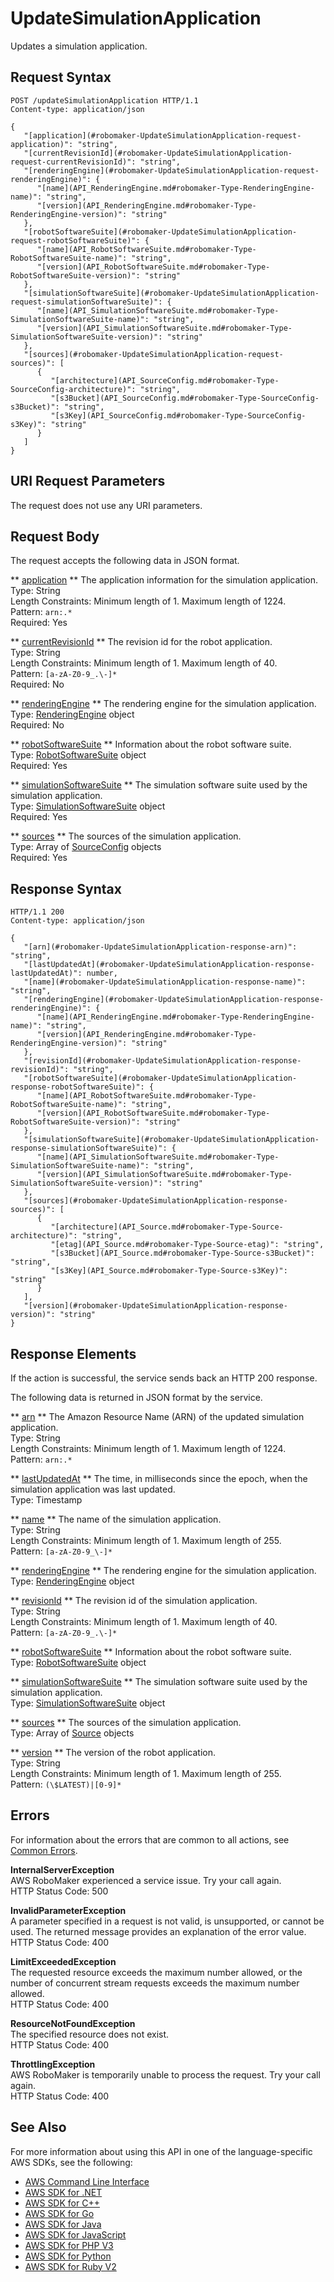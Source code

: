 # UpdateSimulationApplication<a name="API_UpdateSimulationApplication"></a>

Updates a simulation application\.

## Request Syntax<a name="API_UpdateSimulationApplication_RequestSyntax"></a>

```
POST /updateSimulationApplication HTTP/1.1
Content-type: application/json

{
   "[application](#robomaker-UpdateSimulationApplication-request-application)": "string",
   "[currentRevisionId](#robomaker-UpdateSimulationApplication-request-currentRevisionId)": "string",
   "[renderingEngine](#robomaker-UpdateSimulationApplication-request-renderingEngine)": { 
      "[name](API_RenderingEngine.md#robomaker-Type-RenderingEngine-name)": "string",
      "[version](API_RenderingEngine.md#robomaker-Type-RenderingEngine-version)": "string"
   },
   "[robotSoftwareSuite](#robomaker-UpdateSimulationApplication-request-robotSoftwareSuite)": { 
      "[name](API_RobotSoftwareSuite.md#robomaker-Type-RobotSoftwareSuite-name)": "string",
      "[version](API_RobotSoftwareSuite.md#robomaker-Type-RobotSoftwareSuite-version)": "string"
   },
   "[simulationSoftwareSuite](#robomaker-UpdateSimulationApplication-request-simulationSoftwareSuite)": { 
      "[name](API_SimulationSoftwareSuite.md#robomaker-Type-SimulationSoftwareSuite-name)": "string",
      "[version](API_SimulationSoftwareSuite.md#robomaker-Type-SimulationSoftwareSuite-version)": "string"
   },
   "[sources](#robomaker-UpdateSimulationApplication-request-sources)": [ 
      { 
         "[architecture](API_SourceConfig.md#robomaker-Type-SourceConfig-architecture)": "string",
         "[s3Bucket](API_SourceConfig.md#robomaker-Type-SourceConfig-s3Bucket)": "string",
         "[s3Key](API_SourceConfig.md#robomaker-Type-SourceConfig-s3Key)": "string"
      }
   ]
}
```

## URI Request Parameters<a name="API_UpdateSimulationApplication_RequestParameters"></a>

The request does not use any URI parameters\.

## Request Body<a name="API_UpdateSimulationApplication_RequestBody"></a>

The request accepts the following data in JSON format\.

 ** [application](#API_UpdateSimulationApplication_RequestSyntax) **   <a name="robomaker-UpdateSimulationApplication-request-application"></a>
The application information for the simulation application\.  
Type: String  
Length Constraints: Minimum length of 1\. Maximum length of 1224\.  
Pattern: `arn:.*`   
Required: Yes

 ** [currentRevisionId](#API_UpdateSimulationApplication_RequestSyntax) **   <a name="robomaker-UpdateSimulationApplication-request-currentRevisionId"></a>
The revision id for the robot application\.  
Type: String  
Length Constraints: Minimum length of 1\. Maximum length of 40\.  
Pattern: `[a-zA-Z0-9_.\-]*`   
Required: No

 ** [renderingEngine](#API_UpdateSimulationApplication_RequestSyntax) **   <a name="robomaker-UpdateSimulationApplication-request-renderingEngine"></a>
The rendering engine for the simulation application\.  
Type: [RenderingEngine](API_RenderingEngine.md) object  
Required: No

 ** [robotSoftwareSuite](#API_UpdateSimulationApplication_RequestSyntax) **   <a name="robomaker-UpdateSimulationApplication-request-robotSoftwareSuite"></a>
Information about the robot software suite\.  
Type: [RobotSoftwareSuite](API_RobotSoftwareSuite.md) object  
Required: Yes

 ** [simulationSoftwareSuite](#API_UpdateSimulationApplication_RequestSyntax) **   <a name="robomaker-UpdateSimulationApplication-request-simulationSoftwareSuite"></a>
The simulation software suite used by the simulation application\.  
Type: [SimulationSoftwareSuite](API_SimulationSoftwareSuite.md) object  
Required: Yes

 ** [sources](#API_UpdateSimulationApplication_RequestSyntax) **   <a name="robomaker-UpdateSimulationApplication-request-sources"></a>
The sources of the simulation application\.  
Type: Array of [SourceConfig](API_SourceConfig.md) objects  
Required: Yes

## Response Syntax<a name="API_UpdateSimulationApplication_ResponseSyntax"></a>

```
HTTP/1.1 200
Content-type: application/json

{
   "[arn](#robomaker-UpdateSimulationApplication-response-arn)": "string",
   "[lastUpdatedAt](#robomaker-UpdateSimulationApplication-response-lastUpdatedAt)": number,
   "[name](#robomaker-UpdateSimulationApplication-response-name)": "string",
   "[renderingEngine](#robomaker-UpdateSimulationApplication-response-renderingEngine)": { 
      "[name](API_RenderingEngine.md#robomaker-Type-RenderingEngine-name)": "string",
      "[version](API_RenderingEngine.md#robomaker-Type-RenderingEngine-version)": "string"
   },
   "[revisionId](#robomaker-UpdateSimulationApplication-response-revisionId)": "string",
   "[robotSoftwareSuite](#robomaker-UpdateSimulationApplication-response-robotSoftwareSuite)": { 
      "[name](API_RobotSoftwareSuite.md#robomaker-Type-RobotSoftwareSuite-name)": "string",
      "[version](API_RobotSoftwareSuite.md#robomaker-Type-RobotSoftwareSuite-version)": "string"
   },
   "[simulationSoftwareSuite](#robomaker-UpdateSimulationApplication-response-simulationSoftwareSuite)": { 
      "[name](API_SimulationSoftwareSuite.md#robomaker-Type-SimulationSoftwareSuite-name)": "string",
      "[version](API_SimulationSoftwareSuite.md#robomaker-Type-SimulationSoftwareSuite-version)": "string"
   },
   "[sources](#robomaker-UpdateSimulationApplication-response-sources)": [ 
      { 
         "[architecture](API_Source.md#robomaker-Type-Source-architecture)": "string",
         "[etag](API_Source.md#robomaker-Type-Source-etag)": "string",
         "[s3Bucket](API_Source.md#robomaker-Type-Source-s3Bucket)": "string",
         "[s3Key](API_Source.md#robomaker-Type-Source-s3Key)": "string"
      }
   ],
   "[version](#robomaker-UpdateSimulationApplication-response-version)": "string"
}
```

## Response Elements<a name="API_UpdateSimulationApplication_ResponseElements"></a>

If the action is successful, the service sends back an HTTP 200 response\.

The following data is returned in JSON format by the service\.

 ** [arn](#API_UpdateSimulationApplication_ResponseSyntax) **   <a name="robomaker-UpdateSimulationApplication-response-arn"></a>
The Amazon Resource Name \(ARN\) of the updated simulation application\.  
Type: String  
Length Constraints: Minimum length of 1\. Maximum length of 1224\.  
Pattern: `arn:.*` 

 ** [lastUpdatedAt](#API_UpdateSimulationApplication_ResponseSyntax) **   <a name="robomaker-UpdateSimulationApplication-response-lastUpdatedAt"></a>
The time, in milliseconds since the epoch, when the simulation application was last updated\.  
Type: Timestamp

 ** [name](#API_UpdateSimulationApplication_ResponseSyntax) **   <a name="robomaker-UpdateSimulationApplication-response-name"></a>
The name of the simulation application\.  
Type: String  
Length Constraints: Minimum length of 1\. Maximum length of 255\.  
Pattern: `[a-zA-Z0-9_\-]*` 

 ** [renderingEngine](#API_UpdateSimulationApplication_ResponseSyntax) **   <a name="robomaker-UpdateSimulationApplication-response-renderingEngine"></a>
The rendering engine for the simulation application\.  
Type: [RenderingEngine](API_RenderingEngine.md) object

 ** [revisionId](#API_UpdateSimulationApplication_ResponseSyntax) **   <a name="robomaker-UpdateSimulationApplication-response-revisionId"></a>
The revision id of the simulation application\.  
Type: String  
Length Constraints: Minimum length of 1\. Maximum length of 40\.  
Pattern: `[a-zA-Z0-9_.\-]*` 

 ** [robotSoftwareSuite](#API_UpdateSimulationApplication_ResponseSyntax) **   <a name="robomaker-UpdateSimulationApplication-response-robotSoftwareSuite"></a>
Information about the robot software suite\.  
Type: [RobotSoftwareSuite](API_RobotSoftwareSuite.md) object

 ** [simulationSoftwareSuite](#API_UpdateSimulationApplication_ResponseSyntax) **   <a name="robomaker-UpdateSimulationApplication-response-simulationSoftwareSuite"></a>
The simulation software suite used by the simulation application\.  
Type: [SimulationSoftwareSuite](API_SimulationSoftwareSuite.md) object

 ** [sources](#API_UpdateSimulationApplication_ResponseSyntax) **   <a name="robomaker-UpdateSimulationApplication-response-sources"></a>
The sources of the simulation application\.  
Type: Array of [Source](API_Source.md) objects

 ** [version](#API_UpdateSimulationApplication_ResponseSyntax) **   <a name="robomaker-UpdateSimulationApplication-response-version"></a>
The version of the robot application\.  
Type: String  
Length Constraints: Minimum length of 1\. Maximum length of 255\.  
Pattern: `(\$LATEST)|[0-9]*` 

## Errors<a name="API_UpdateSimulationApplication_Errors"></a>

For information about the errors that are common to all actions, see [Common Errors](CommonErrors.md)\.

 **InternalServerException**   
AWS RoboMaker experienced a service issue\. Try your call again\.  
HTTP Status Code: 500

 **InvalidParameterException**   
A parameter specified in a request is not valid, is unsupported, or cannot be used\. The returned message provides an explanation of the error value\.  
HTTP Status Code: 400

 **LimitExceededException**   
The requested resource exceeds the maximum number allowed, or the number of concurrent stream requests exceeds the maximum number allowed\.   
HTTP Status Code: 400

 **ResourceNotFoundException**   
The specified resource does not exist\.  
HTTP Status Code: 400

 **ThrottlingException**   
AWS RoboMaker is temporarily unable to process the request\. Try your call again\.  
HTTP Status Code: 400

## See Also<a name="API_UpdateSimulationApplication_SeeAlso"></a>

For more information about using this API in one of the language\-specific AWS SDKs, see the following:
+  [AWS Command Line Interface](https://docs.aws.amazon.com/goto/aws-cli/robomaker-2018-06-29/UpdateSimulationApplication) 
+  [AWS SDK for \.NET](https://docs.aws.amazon.com/goto/DotNetSDKV3/robomaker-2018-06-29/UpdateSimulationApplication) 
+  [AWS SDK for C\+\+](https://docs.aws.amazon.com/goto/SdkForCpp/robomaker-2018-06-29/UpdateSimulationApplication) 
+  [AWS SDK for Go](https://docs.aws.amazon.com/goto/SdkForGoV1/robomaker-2018-06-29/UpdateSimulationApplication) 
+  [AWS SDK for Java](https://docs.aws.amazon.com/goto/SdkForJava/robomaker-2018-06-29/UpdateSimulationApplication) 
+  [AWS SDK for JavaScript](https://docs.aws.amazon.com/goto/AWSJavaScriptSDK/robomaker-2018-06-29/UpdateSimulationApplication) 
+  [AWS SDK for PHP V3](https://docs.aws.amazon.com/goto/SdkForPHPV3/robomaker-2018-06-29/UpdateSimulationApplication) 
+  [AWS SDK for Python](https://docs.aws.amazon.com/goto/boto3/robomaker-2018-06-29/UpdateSimulationApplication) 
+  [AWS SDK for Ruby V2](https://docs.aws.amazon.com/goto/SdkForRubyV2/robomaker-2018-06-29/UpdateSimulationApplication) 
